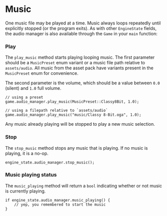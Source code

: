 # Music

One music file may be played at a time.  Music always loops repeatedly until explicitly stopped (or the program exits). As with other `EngineState` fields, the audio manager is also available through the `Game` in your `main` function:

### Play

The `play_music` method starts playing looping music. The first parameter should be a `MusicPreset` enum variant or a music file path relative to `assets/audio`. All music from the asset pack have variants present in the `MusicPreset` enum for convenience.

The second parameter is the volume, which should be a value between `0.0` (silent) and `1.0` full volume.

```rust,ignored
// using a preset
game.audio_manager.play_music(MusicPreset::Classy8Bit, 1.0);

// using a filepath relative to `assets/audio`
game.audio_manager.play_music("music/Classy 8-Bit.oga", 1.0);
```

Any music already playing will be stopped to play a new music selection.

### Stop

The `stop_music` method stops any music that is playing. If no music is playing, it is a no-op.

```rust,ignored
engine_state.audio_manager.stop_music();
```

### Music playing status

The `music_playing` method will return a `bool` indicating whether or not music is currently playing.

```rust,ignored
if engine_state.audio_manager.music_playing() {
    // yep, you remembered to start the music
}
```
